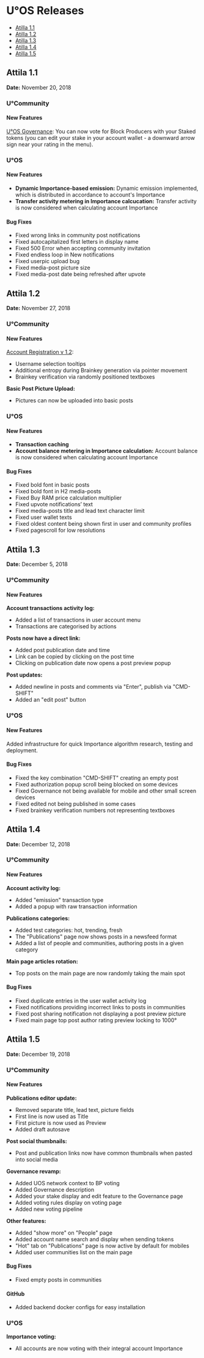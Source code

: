 U°OS Releases
=============

* [Atilla 1.1](#atilla1_1)
* [Atilla 1.2](#atilla1_2)
* [Atilla 1.3](#atilla1_3)
* [Atilla 1.4](#atilla1_4)
* [Atilla 1.5](#atilla1_5)

Attila 1.1 <a name="atilla1_1"></a>
-----------------------------------

**Date:** November 20, 2018

### U°Community

#### New Features

[U°OS Governance](https://u.community/governance): You can now vote for Block Producers with your Staked tokens (you can edit your stake in your account wallet - a downward arrow sign near your rating in the menu).

### U°OS

#### New Features

* **Dynamic Importance-based emission:** Dynamic emission implemented, which is distributed in accordance to account's Importance
* **Transfer activity metering in Importance calcucation:** Transfer activity is now considered when calculating account Importance

#### Bug Fixes

* Fixed wrong links in community post notifications
* Fixed autocapitalized first letters in display name
* Fixed 500 Error when accepting community invitation
* Fixed endless loop in New notifications
* Fixed userpic upload bug
* Fixed media-post picture size
* Fixed media-post date being refreshed after upvote

Attila 1.2 <a name="atilla1_2"></a>
-----------------------------------

**Date:** November 27, 2018

### U°Community

#### New Features

[Account Registration v 1.2](https://u.community/registration):

* Username selection tooltips
* Additional entropy during Brainkey generation via pointer movement
* Brainkey verification via randomly positioned textboxes

**Basic Post Picture Upload:**

* Pictures can now be uploaded into basic posts

### U°OS

#### New Features

* **Transaction caching**
* **Account balance metering in Importance calculation:** Account balance is now considered when calculating account Importance

#### Bug Fixes

* Fixed bold font in basic posts
* Fixed bold font in H2 media-posts
* Fixed Buy RAM price calculation multiplier
* Fixed upvote notifications’ text
* Fixed media-posts title and lead text character limit
* Fixed user wallet texts
* Fixed oldest content being shown first in user and community profiles
* Fixed pagescroll for low resolutions

Attila 1.3 <a name="atilla1_3"></a>
-----------------------------------

**Date:** December 5, 2018

### U°Community

#### New Features

**Account transactions activity log:**

* Added a list of transactions in user account menu
* Transactions are categorised by actions

**Posts now have a direct link:**

* Added post publication date and time  
* Link can be copied by clicking on the post time
* Clicking on publication date now opens a post preview popup

**Post updates:**

* Added newline in posts and comments via "Enter", publish via "CMD-SHIFT"
* Added an "edit post" button

### U°OS

#### New Features

Added infrastructure for quick Importance algorithm research, testing and deployment.

#### Bug Fixes

* Fixed the key combination "CMD-SHIFT" creating an empty post
* Fixed authorization popup scroll being blocked on some devices
* Fixed Governance not being available for mobile and other small screen devices
* Fixed edited not being published in some cases
* Fixed brainkey verification numbers not representing textboxes

Attila 1.4 <a name="atilla1_4"></a>
-----------------------------------

**Date:** December 12, 2018

### U°Community

#### New Features

**Account activity log:**

* Added "emission" transaction type
* Added a popup with raw transaction information

**Publications categories:**

* Added test categories: hot, trending, fresh
* The "Publications" page now shows posts in a newsfeed format
* Added a list of people and communities, authoring posts in a given category

**Main page articles rotation:**

* Top posts on the main page are now randomly taking the main spot

#### Bug Fixes

* Fixed duplicate entries in the user wallet activity log
* Fixed notifications providing incorrect links to posts in communities
* Fixed post sharing notification not displaying a post preview picture
* Fixed main page top post author rating preview locking to 1000°

Attila 1.5 <a name="atilla1_5"></a>
-----------------------------------

**Date:** December 19, 2018

### U°Community

#### New Features

**Publications editor update:**

* Removed separate title, lead text, picture fields
* First line is now used as Title
* First picture is now used as Preview
* Added draft autosave

**Post social thumbnails:**

* Post and publication links now have common thumbnails when pasted into social media 

**Governance revamp:**

* Added UOS network context to BP voting
* Added Governance description
* Added your stake display and edit feature to the Governance page
* Added voting rules display on voting page
* Added new voting pipeline

**Other features:**

* Added "show more" on "People" page
* Added account name search and display when sending tokens
* "Hot" tab on "Publications" page is now active by default for mobiles
* Added user communities list on the main page

#### Bug Fixes

* Fixed empty posts in communities

#### GitHub

* Added backend docker configs for easy installation

### U°OS

**Importance voting:**

* All accounts are now voting with their integral account Importance
